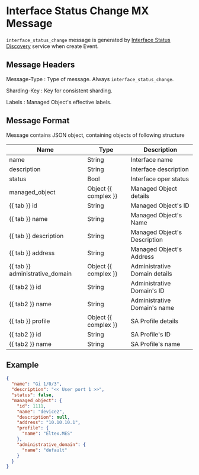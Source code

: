 # Interface Status Change MX Message

`interface_status_change` message is generated by [Interface Status Discovery](../discovery-reference/periodic/interfacestatus.md)
service when create Event.

## Message Headers

Message-Type
: Type of message. Always `interface_status_change`.

Sharding-Key
: Key for consistent sharding.

Labels
: Managed Object's effective labels.

## Message Format

Message contains JSON object, containing objects of following structure


| Name                            | Type                 | Description                   |
| ------------------------------- | -------------------- | ----------------------------- |
| name                            | String               | Interface name                |
| description                     | String               | Interface description         |
| status                          | Bool                 | Interface oper status         |
| managed_object                  | Object {{ complex }} | Managed Object details        |
| {{ tab }} id                    | String               | Managed Object's ID           |
| {{ tab }} name                  | String               | Managed Object's Name         |
| {{ tab }} description           | String               | Managed Object's Description  |
| {{ tab }} address               | String               | Managed Object's Address      |
| {{ tab }} administrative_domain | Object {{ complex }} | Administrative Domain details |
| {{ tab2 }} id                   | String               | Administrative Domain's ID    |
| {{ tab2 }} name                 | String               | Administrative Domain's name  |
| {{ tab }} profile               | Object {{ complex }} | SA Profile details            |
| {{ tab2 }} id                   | String               | SA Profile's ID               |
| {{ tab2 }} name                 | String               | SA Profile's name             |


## Example

```json
{
  "name": "Gi 1/0/3",
  "description": "<< User port 1 >>",
  "status": false,
  "managed_object": {
    "id": 1111,
    "name": "device2",
    "description": null,
    "address": "10.10.10.1",
    "profile": {
      "name": "Eltex.MES"
    },
    "administrative_domain": {
      "name": "default"
    }
  }
}
```
